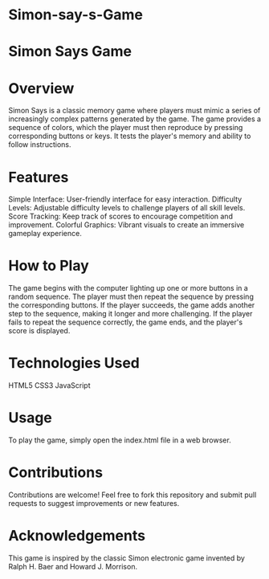 # Simon-say-s-Game

# Simon Says Game
# Overview
Simon Says is a classic memory game where players must mimic a series of increasingly complex patterns generated by the game. The game provides a sequence of colors, which the player must then reproduce by pressing corresponding buttons or keys. It tests the player's memory and ability to follow instructions.

# Features
Simple Interface: User-friendly interface for easy interaction.
Difficulty Levels: Adjustable difficulty levels to challenge players of all skill levels.
Score Tracking: Keep track of scores to encourage competition and improvement.
Colorful Graphics: Vibrant visuals to create an immersive gameplay experience.


# How to Play
The game begins with the computer lighting up one or more buttons in a random sequence.
The player must then repeat the sequence by pressing the corresponding buttons.
If the player succeeds, the game adds another step to the sequence, making it longer and more challenging.
If the player fails to repeat the sequence correctly, the game ends, and the player's score is displayed.

# Technologies Used
HTML5
CSS3
JavaScript

# Usage
To play the game, simply open the index.html file in a web browser.

# Contributions
Contributions are welcome! Feel free to fork this repository and submit pull requests to suggest improvements or new features.

# Acknowledgements
This game is inspired by the classic Simon electronic game invented by Ralph H. Baer and Howard J. Morrison.

